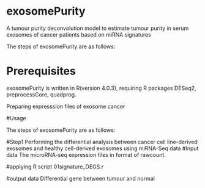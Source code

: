 # exosomePurity
A tumour purity deconvolution model to estimate tumour purity in serum exosomes of cancer patients based on miRNA signatures

The steps of exosomePurity are as follows:


# Prerequisites
exosomePurity is written in R(version 4.0.3), requiring R packages DESeq2, preprocessCore, quadprog.



Preparing expresssion files of exosome cancer


#Usage

The steps of exosomePurity are as follows:

#Step1
Performing the differential analysis between cancer cell line-derived exosomes and healthy cell-derived exosomes using miRNA-Seq data
#Input data
The microRNA-seq expression files in format of rawcount.

#applying R script 01signature_DEGS.r

#output data
Differential gene between tumour and normal
